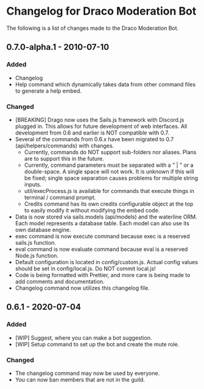 # Changelog for Draco Moderation Bot
 
The following is a list of changes made to the Draco Moderation Bot.
 
## 0.7.0-alpha.1 - 2010-07-10

### Added
* Changelog
* Help command which dynamically takes data from other command files to generate a help embed.

### Changed
* [BREAKING] Drago now uses the Sails.js framework with Discord.js plugged in. This allows for future development of web interfaces. All development from 0.6 and earlier is NOT compatible with 0.7.
* Several of the commands from 0.6.x have been migrated to 0.7 (api/helpers/commands) with changes.
    - Currently, commands do NOT support sub-folders nor aliases. Plans are to support this in the future.
    - Currently, command parameters must be separated with a " | " or a double-space. A single space will not work. It is unknown if this will be fixed; single space separation causes problems for multiple string inputs.
    - util/execProcess.js is available for commands that execute things in terminal / command prompt.
    - Credits command has its own credits configurable object at the top to easily modify it without modifying the embed code.
* Data is now stored via sails.models (api/models) and the waterline ORM. Each model represents a database table. Each model can also use its own database engine.
* exec command is now execute command because exec is a reserved sails.js function.
* eval command is now evaluate command because eval is a reserved Node.js function.
* Default configuration is located in config/custom.js. Actual config values should be set in config/local.js. Do NOT commit local.js!
* Code is being formatted with Prettier, and more care is being made to add comments and documentation.
* Changelog command now utilizes this changelog file.

## 0.6.1 - 2020-07-04

### Added
* [WIP] Suggest, where you can make a bot suggestion.
* [WIP] Setup command to set up the bot and create the mute role.

### Changed
* The changelog command may now be used by everyone.
* You can now ban members that are not in the guild.